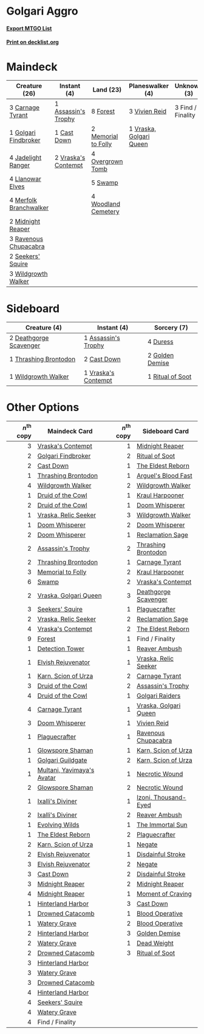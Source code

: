 # Golgari Aggro

#### [Export MTGO List](../collection/Golgari%20Aggro/Golgari%20Aggro.txt)
#### [Print on decklist.org](http://decklist.org/?deckmain=1%09Assassin's%20Trophy%0A3%09Carnage%20Tyrant%0A1%09Cast%20Down%0A3%09Find%20/%20Finality%0A8%09Forest%0A1%09Golgari%20Findbroker%0A4%09Jadelight%20Ranger%0A4%09Llanowar%20Elves%0A2%09Memorial%20to%20Folly%0A4%09Merfolk%20Branchwalker%0A2%09Midnight%20Reaper%0A4%09Overgrown%20Tomb%0A3%09Ravenous%20Chupacabra%0A2%09Seekers'%20Squire%0A5%09Swamp%0A3%09Vivien%20Reid%0A2%09Vraska's%20Contempt%0A1%09Vraska,%20Golgari%20Queen%0A3%09Wildgrowth%20Walker%0A4%09Woodland%20Cemetery&deckside=1%09Assassin's%20Trophy%0A2%09Cast%20Down%0A2%09Deathgorge%20Scavenger%0A4%09Duress%0A2%09Golden%20Demise%0A1%09Ritual%20of%20Soot%0A1%09Thrashing%20Brontodon%0A1%09Vraska's%20Contempt%0A1%09Wildgrowth%20Walker)
# Maindeck

|                                          Creature (26)                                          |                                         Instant (4)                                          |                                          Land (23)                                           |                                         Planeswalker (4)                                         |   Unknown (3)   |
|-------------------------------------------------------------------------------------------------|----------------------------------------------------------------------------------------------|----------------------------------------------------------------------------------------------|--------------------------------------------------------------------------------------------------|-----------------|
|3 [Carnage Tyrant](http://gatherer.wizards.com/Pages/Card/Details.aspx?multiverseid=435334)      |1 [Assassin's Trophy](http://gatherer.wizards.com/Pages/Card/Details.aspx?multiverseid=452902)|8 [Forest](http://gatherer.wizards.com/Pages/Card/Details.aspx?multiverseid=439605)           |3 [Vivien Reid](http://gatherer.wizards.com/Pages/Card/Details.aspx?multiverseid=447344)          |3 Find / Finality|
|1 [Golgari Findbroker](http://gatherer.wizards.com/Pages/Card/Details.aspx?multiverseid=452925)  |1 [Cast Down](http://gatherer.wizards.com/Pages/Card/Details.aspx?multiverseid=442969)        |2 [Memorial to Folly](http://gatherer.wizards.com/Pages/Card/Details.aspx?multiverseid=443130)|1 [Vraska, Golgari Queen](http://gatherer.wizards.com/Pages/Card/Details.aspx?multiverseid=452963)|                 |
|4 [Jadelight Ranger](http://gatherer.wizards.com/Pages/Card/Details.aspx?multiverseid=439793)    |2 [Vraska's Contempt](http://gatherer.wizards.com/Pages/Card/Details.aspx?multiverseid=435283)|4 [Overgrown Tomb](http://gatherer.wizards.com/Pages/Card/Details.aspx?multiverseid=405103)   |                                                                                                  |                 |
|4 [Llanowar Elves](http://gatherer.wizards.com/Pages/Card/Details.aspx?multiverseid=413717)      |                                                                                              |5 [Swamp](http://gatherer.wizards.com/Pages/Card/Details.aspx?multiverseid=439603)            |                                                                                                  |                 |
|4 [Merfolk Branchwalker](http://gatherer.wizards.com/Pages/Card/Details.aspx?multiverseid=435353)|                                                                                              |4 [Woodland Cemetery](http://gatherer.wizards.com/Pages/Card/Details.aspx?multiverseid=241983)|                                                                                                  |                 |
|2 [Midnight Reaper](http://gatherer.wizards.com/Pages/Card/Details.aspx?multiverseid=452827)     |                                                                                              |                                                                                              |                                                                                                  |                 |
|3 [Ravenous Chupacabra](http://gatherer.wizards.com/Pages/Card/Details.aspx?multiverseid=442093) |                                                                                              |                                                                                              |                                                                                                  |                 |
|2 [Seekers' Squire](http://gatherer.wizards.com/Pages/Card/Details.aspx?multiverseid=435275)     |                                                                                              |                                                                                              |                                                                                                  |                 |
|3 [Wildgrowth Walker](http://gatherer.wizards.com/Pages/Card/Details.aspx?multiverseid=435372)   |                                                                                              |                                                                                              |                                                                                                  |                 |


# Sideboard

|                                          Creature (4)                                           |                                         Instant (4)                                          |                                        Sorcery (7)                                        |
|-------------------------------------------------------------------------------------------------|----------------------------------------------------------------------------------------------|-------------------------------------------------------------------------------------------|
|2 [Deathgorge Scavenger](http://gatherer.wizards.com/Pages/Card/Details.aspx?multiverseid=435339)|1 [Assassin's Trophy](http://gatherer.wizards.com/Pages/Card/Details.aspx?multiverseid=452902)|4 [Duress](http://gatherer.wizards.com/Pages/Card/Details.aspx?multiverseid=270465)        |
|1 [Thrashing Brontodon](http://gatherer.wizards.com/Pages/Card/Details.aspx?multiverseid=439805) |2 [Cast Down](http://gatherer.wizards.com/Pages/Card/Details.aspx?multiverseid=442969)        |2 [Golden Demise](http://gatherer.wizards.com/Pages/Card/Details.aspx?multiverseid=439730) |
|1 [Wildgrowth Walker](http://gatherer.wizards.com/Pages/Card/Details.aspx?multiverseid=435372)   |1 [Vraska's Contempt](http://gatherer.wizards.com/Pages/Card/Details.aspx?multiverseid=435283)|1 [Ritual of Soot](http://gatherer.wizards.com/Pages/Card/Details.aspx?multiverseid=452834)|


# Other Options

|*n*<sup>th</sup> copy|                                            Maindeck Card                                            |*n*<sup>th</sup> copy|                                         Sideboard Card                                         |
|--------------------:|-----------------------------------------------------------------------------------------------------|--------------------:|------------------------------------------------------------------------------------------------|
|                    3|[Vraska's Contempt](http://gatherer.wizards.com/Pages/Card/Details.aspx?multiverseid=435283)         |                    1|[Midnight Reaper](http://gatherer.wizards.com/Pages/Card/Details.aspx?multiverseid=452827)      |
|                    2|[Golgari Findbroker](http://gatherer.wizards.com/Pages/Card/Details.aspx?multiverseid=452925)        |                    2|[Ritual of Soot](http://gatherer.wizards.com/Pages/Card/Details.aspx?multiverseid=452834)       |
|                    2|[Cast Down](http://gatherer.wizards.com/Pages/Card/Details.aspx?multiverseid=442969)                 |                    1|[The Eldest Reborn](http://gatherer.wizards.com/Pages/Card/Details.aspx?multiverseid=442978)    |
|                    1|[Thrashing Brontodon](http://gatherer.wizards.com/Pages/Card/Details.aspx?multiverseid=439805)       |                    1|[Arguel's Blood Fast](http://gatherer.wizards.com/Pages/Card/Details.aspx?multiverseid=439316)  |
|                    4|[Wildgrowth Walker](http://gatherer.wizards.com/Pages/Card/Details.aspx?multiverseid=435372)         |                    2|[Wildgrowth Walker](http://gatherer.wizards.com/Pages/Card/Details.aspx?multiverseid=435372)    |
|                    1|[Druid of the Cowl](http://gatherer.wizards.com/Pages/Card/Details.aspx?multiverseid=447313)         |                    1|[Kraul Harpooner](http://gatherer.wizards.com/Pages/Card/Details.aspx?multiverseid=452886)      |
|                    2|[Druid of the Cowl](http://gatherer.wizards.com/Pages/Card/Details.aspx?multiverseid=447313)         |                    1|[Doom Whisperer](http://gatherer.wizards.com/Pages/Card/Details.aspx?multiverseid=452819)       |
|                    1|[Vraska, Relic Seeker](http://gatherer.wizards.com/Pages/Card/Details.aspx?multiverseid=435388)      |                    3|[Wildgrowth Walker](http://gatherer.wizards.com/Pages/Card/Details.aspx?multiverseid=435372)    |
|                    1|[Doom Whisperer](http://gatherer.wizards.com/Pages/Card/Details.aspx?multiverseid=452819)            |                    2|[Doom Whisperer](http://gatherer.wizards.com/Pages/Card/Details.aspx?multiverseid=452819)       |
|                    2|[Doom Whisperer](http://gatherer.wizards.com/Pages/Card/Details.aspx?multiverseid=452819)            |                    1|[Reclamation Sage](http://gatherer.wizards.com/Pages/Card/Details.aspx?multiverseid=430359)     |
|                    2|[Assassin's Trophy](http://gatherer.wizards.com/Pages/Card/Details.aspx?multiverseid=452902)         |                    2|[Thrashing Brontodon](http://gatherer.wizards.com/Pages/Card/Details.aspx?multiverseid=439805)  |
|                    2|[Thrashing Brontodon](http://gatherer.wizards.com/Pages/Card/Details.aspx?multiverseid=439805)       |                    1|[Carnage Tyrant](http://gatherer.wizards.com/Pages/Card/Details.aspx?multiverseid=435334)       |
|                    3|[Memorial to Folly](http://gatherer.wizards.com/Pages/Card/Details.aspx?multiverseid=443130)         |                    2|[Kraul Harpooner](http://gatherer.wizards.com/Pages/Card/Details.aspx?multiverseid=452886)      |
|                    6|[Swamp](http://gatherer.wizards.com/Pages/Card/Details.aspx?multiverseid=439603)                     |                    2|[Vraska's Contempt](http://gatherer.wizards.com/Pages/Card/Details.aspx?multiverseid=435283)    |
|                    2|[Vraska, Golgari Queen](http://gatherer.wizards.com/Pages/Card/Details.aspx?multiverseid=452963)     |                    3|[Deathgorge Scavenger](http://gatherer.wizards.com/Pages/Card/Details.aspx?multiverseid=435339) |
|                    3|[Seekers' Squire](http://gatherer.wizards.com/Pages/Card/Details.aspx?multiverseid=435275)           |                    1|[Plaguecrafter](http://gatherer.wizards.com/Pages/Card/Details.aspx?multiverseid=452832)        |
|                    2|[Vraska, Relic Seeker](http://gatherer.wizards.com/Pages/Card/Details.aspx?multiverseid=435388)      |                    2|[Reclamation Sage](http://gatherer.wizards.com/Pages/Card/Details.aspx?multiverseid=430359)     |
|                    4|[Vraska's Contempt](http://gatherer.wizards.com/Pages/Card/Details.aspx?multiverseid=435283)         |                    2|[The Eldest Reborn](http://gatherer.wizards.com/Pages/Card/Details.aspx?multiverseid=442978)    |
|                    9|[Forest](http://gatherer.wizards.com/Pages/Card/Details.aspx?multiverseid=439605)                    |                    1|Find / Finality                                                                                 |
|                    1|[Detection Tower](http://gatherer.wizards.com/Pages/Card/Details.aspx?multiverseid=447386)           |                    1|[Reaver Ambush](http://gatherer.wizards.com/Pages/Card/Details.aspx?multiverseid=439740)        |
|                    1|[Elvish Rejuvenator](http://gatherer.wizards.com/Pages/Card/Details.aspx?multiverseid=447316)        |                    1|[Vraska, Relic Seeker](http://gatherer.wizards.com/Pages/Card/Details.aspx?multiverseid=435388) |
|                    1|[Karn, Scion of Urza](http://gatherer.wizards.com/Pages/Card/Details.aspx?multiverseid=442889)       |                    2|[Carnage Tyrant](http://gatherer.wizards.com/Pages/Card/Details.aspx?multiverseid=435334)       |
|                    3|[Druid of the Cowl](http://gatherer.wizards.com/Pages/Card/Details.aspx?multiverseid=447313)         |                    2|[Assassin's Trophy](http://gatherer.wizards.com/Pages/Card/Details.aspx?multiverseid=452902)    |
|                    4|[Druid of the Cowl](http://gatherer.wizards.com/Pages/Card/Details.aspx?multiverseid=447313)         |                    1|[Golgari Raiders](http://gatherer.wizards.com/Pages/Card/Details.aspx?multiverseid=452880)      |
|                    4|[Carnage Tyrant](http://gatherer.wizards.com/Pages/Card/Details.aspx?multiverseid=435334)            |                    1|[Vraska, Golgari Queen](http://gatherer.wizards.com/Pages/Card/Details.aspx?multiverseid=452963)|
|                    3|[Doom Whisperer](http://gatherer.wizards.com/Pages/Card/Details.aspx?multiverseid=452819)            |                    1|[Vivien Reid](http://gatherer.wizards.com/Pages/Card/Details.aspx?multiverseid=447344)          |
|                    1|[Plaguecrafter](http://gatherer.wizards.com/Pages/Card/Details.aspx?multiverseid=452832)             |                    1|[Ravenous Chupacabra](http://gatherer.wizards.com/Pages/Card/Details.aspx?multiverseid=442093)  |
|                    1|[Glowspore Shaman](http://gatherer.wizards.com/Pages/Card/Details.aspx?multiverseid=452923)          |                    1|[Karn, Scion of Urza](http://gatherer.wizards.com/Pages/Card/Details.aspx?multiverseid=442889)  |
|                    1|[Golgari Guildgate](http://gatherer.wizards.com/Pages/Card/Details.aspx?multiverseid=426060)         |                    2|[Karn, Scion of Urza](http://gatherer.wizards.com/Pages/Card/Details.aspx?multiverseid=442889)  |
|                    1|[Multani, Yavimaya's Avatar](http://gatherer.wizards.com/Pages/Card/Details.aspx?multiverseid=443062)|                    1|[Necrotic Wound](http://gatherer.wizards.com/Pages/Card/Details.aspx?multiverseid=452829)       |
|                    2|[Glowspore Shaman](http://gatherer.wizards.com/Pages/Card/Details.aspx?multiverseid=452923)          |                    2|[Necrotic Wound](http://gatherer.wizards.com/Pages/Card/Details.aspx?multiverseid=452829)       |
|                    1|[Ixalli's Diviner](http://gatherer.wizards.com/Pages/Card/Details.aspx?multiverseid=435348)          |                    1|[Izoni, Thousand-Eyed](http://gatherer.wizards.com/Pages/Card/Details.aspx?multiverseid=452930) |
|                    2|[Ixalli's Diviner](http://gatherer.wizards.com/Pages/Card/Details.aspx?multiverseid=435348)          |                    2|[Reaver Ambush](http://gatherer.wizards.com/Pages/Card/Details.aspx?multiverseid=439740)        |
|                    1|[Evolving Wilds](http://gatherer.wizards.com/Pages/Card/Details.aspx?multiverseid=397871)            |                    1|[The Immortal Sun](http://gatherer.wizards.com/Pages/Card/Details.aspx?multiverseid=439844)     |
|                    1|[The Eldest Reborn](http://gatherer.wizards.com/Pages/Card/Details.aspx?multiverseid=442978)         |                    2|[Plaguecrafter](http://gatherer.wizards.com/Pages/Card/Details.aspx?multiverseid=452832)        |
|                    2|[Karn, Scion of Urza](http://gatherer.wizards.com/Pages/Card/Details.aspx?multiverseid=442889)       |                    1|[Negate](http://gatherer.wizards.com/Pages/Card/Details.aspx?multiverseid=447135)               |
|                    2|[Elvish Rejuvenator](http://gatherer.wizards.com/Pages/Card/Details.aspx?multiverseid=447316)        |                    1|[Disdainful Stroke](http://gatherer.wizards.com/Pages/Card/Details.aspx?multiverseid=446776)    |
|                    3|[Elvish Rejuvenator](http://gatherer.wizards.com/Pages/Card/Details.aspx?multiverseid=447316)        |                    2|[Negate](http://gatherer.wizards.com/Pages/Card/Details.aspx?multiverseid=447135)               |
|                    3|[Cast Down](http://gatherer.wizards.com/Pages/Card/Details.aspx?multiverseid=442969)                 |                    2|[Disdainful Stroke](http://gatherer.wizards.com/Pages/Card/Details.aspx?multiverseid=446776)    |
|                    3|[Midnight Reaper](http://gatherer.wizards.com/Pages/Card/Details.aspx?multiverseid=452827)           |                    2|[Midnight Reaper](http://gatherer.wizards.com/Pages/Card/Details.aspx?multiverseid=452827)      |
|                    4|[Midnight Reaper](http://gatherer.wizards.com/Pages/Card/Details.aspx?multiverseid=452827)           |                    1|[Moment of Craving](http://gatherer.wizards.com/Pages/Card/Details.aspx?multiverseid=439736)    |
|                    1|[Hinterland Harbor](http://gatherer.wizards.com/Pages/Card/Details.aspx?multiverseid=241988)         |                    3|[Cast Down](http://gatherer.wizards.com/Pages/Card/Details.aspx?multiverseid=442969)            |
|                    1|[Drowned Catacomb](http://gatherer.wizards.com/Pages/Card/Details.aspx?multiverseid=430633)          |                    1|[Blood Operative](http://gatherer.wizards.com/Pages/Card/Details.aspx?multiverseid=452813)      |
|                    1|[Watery Grave](http://gatherer.wizards.com/Pages/Card/Details.aspx?multiverseid=405114)              |                    2|[Blood Operative](http://gatherer.wizards.com/Pages/Card/Details.aspx?multiverseid=452813)      |
|                    2|[Hinterland Harbor](http://gatherer.wizards.com/Pages/Card/Details.aspx?multiverseid=241988)         |                    3|[Golden Demise](http://gatherer.wizards.com/Pages/Card/Details.aspx?multiverseid=439730)        |
|                    2|[Watery Grave](http://gatherer.wizards.com/Pages/Card/Details.aspx?multiverseid=405114)              |                    1|[Dead Weight](http://gatherer.wizards.com/Pages/Card/Details.aspx?multiverseid=409853)          |
|                    2|[Drowned Catacomb](http://gatherer.wizards.com/Pages/Card/Details.aspx?multiverseid=430633)          |                    3|[Ritual of Soot](http://gatherer.wizards.com/Pages/Card/Details.aspx?multiverseid=452834)       |
|                    3|[Hinterland Harbor](http://gatherer.wizards.com/Pages/Card/Details.aspx?multiverseid=241988)         |                     |                                                                                                |
|                    3|[Watery Grave](http://gatherer.wizards.com/Pages/Card/Details.aspx?multiverseid=405114)              |                     |                                                                                                |
|                    3|[Drowned Catacomb](http://gatherer.wizards.com/Pages/Card/Details.aspx?multiverseid=430633)          |                     |                                                                                                |
|                    4|[Hinterland Harbor](http://gatherer.wizards.com/Pages/Card/Details.aspx?multiverseid=241988)         |                     |                                                                                                |
|                    4|[Seekers' Squire](http://gatherer.wizards.com/Pages/Card/Details.aspx?multiverseid=435275)           |                     |                                                                                                |
|                    4|[Watery Grave](http://gatherer.wizards.com/Pages/Card/Details.aspx?multiverseid=405114)              |                     |                                                                                                |
|                    4|Find / Finality                                                                                      |                     |                                                                                                |

